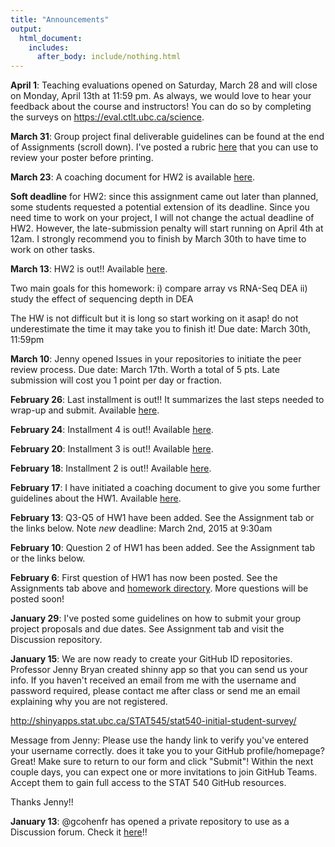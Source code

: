 ```yaml
---
title: "Announcements"
output:
  html_document:
    includes:
      after_body: include/nothing.html
---
```

**April 1**: Teaching evaluations opened on Saturday, March 28 and will close on Monday, April 13th at 11:59 pm. As always, we would love to hear your feedback about the course and instructors! You can do so by completing the surveys on https://eval.ctlt.ubc.ca/science. 

**March 31**: Group project final deliverable guidelines can be found at the end of Assignments (scroll down). I've posted a rubric [here](https://github.com/STAT540-UBC/STAT540-UBC.github.io/blob/master/posterRubric2012.pdf) that you can use to review your poster before printing.

**March 23**: A coaching document for HW2 is available [here](https://github.com/STAT540-UBC/STAT540-UBC.github.io/blob/master/homework/hw02/hw02_coaching.md). 

**Soft deadline** for HW2: since this assignment came out later than planned, some students requested a potential extension of its deadline. Since you need time to work on your project, I will not change the actual deadline of HW2. However, the late-submission penalty will start running on April 4th at 12am. I strongly recommend you to finish by March 30th to have time to work on other tasks.

**March 13**: HW2 is out!! Available [here](https://github.com/STAT540-UBC/STAT540-UBC.github.io/blob/master/homework/hw02/hw02_array-rna-seq-dea.md).

Two main goals for this homework:
i) compare array vs RNA-Seq DEA
ii) study the effect of sequencing depth in DEA

The HW is not difficult but it is long so start working on it asap! do not underestimate the time it may take you to finish it! Due date: March 30th, 11:59pm

**March 10**: Jenny opened Issues in your repositories to initiate the peer review process. Due date: March 17th. Worth a total of 5 pts. Late submission will cost you 1 point per day or fraction. 

**February 26**: Last installment is out!! It summarizes the last steps needed to wrap-up and submit. Available [here](https://github.com/STAT540-UBC/STAT540-UBC.github.io/blob/master/homework/hw01/hw01_coaching_installment5.md).

**February 24**: Installment 4 is out!! Available [here](https://github.com/STAT540-UBC/STAT540-UBC.github.io/blob/master/homework/hw01/hw01_coaching_installment4.md).

**February 20**: Installment 3 is out!! Available [here](https://github.com/STAT540-UBC/STAT540-UBC.github.io/blob/master/homework/hw01/hw01_coaching_installment3.md).

**February 18**: Installment 2 is out!! Available [here](https://github.com/STAT540-UBC/STAT540-UBC.github.io/blob/master/homework/hw01/hw01_coaching_installment2.md).


**February 17**: I have initiated a coaching document to give you some further guidelines about the HW1. Available [here](https://github.com/STAT540-UBC/STAT540-UBC.github.io/blob/master/homework/hw01/hw01_coaching_installment1.md).

**February 13**: Q3-Q5 of HW1 have been added. See the Assignment tab or the links below. Note *new* deadline: March 2nd, 2015 at 9:30am

**February 10**: Question 2 of HW1 has been added. See the Assignment tab or the links below.

**February 6**: First question of HW1 has now been posted. See the Assignments tab above and [homework directory](https://github.com/STAT540-UBC/STAT540-UBC.github.io/blob/master/homework/). More questions will be posted soon!

**January 29**: I've posted some guidelines on how to submit your group project proposals and due dates. See Assignment tab and visit the Discussion repository.

**January 15**: We are now ready to create your GitHub ID repositories. Professor Jenny Bryan created shinny app so that you can send us your info. If you haven't received an email from me with the username and password required, please contact me after class or send me an email explaining why you are not registered.

<http://shinyapps.stat.ubc.ca/STAT545/stat540-initial-student-survey/>

Message from Jenny: Please use the handy link to verify you've entered your username correctly. does it take you to your GitHub profile/homepage? Great! Make sure to return to our form and click "Submit"! Within the next couple days, you can expect one or more invitations to join GitHub Teams. Accept them to gain full access to the STAT 540 GitHub resources.

Thanks Jenny!!

**January 13**: @gcohenfr has opened a private repository to use as a Discussion forum. Check it [here](https://github.com/STAT540-UBC/Discussion)!! 


